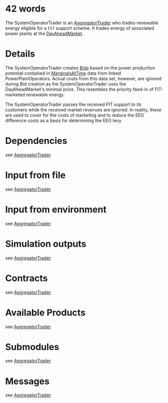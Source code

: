 # 42 words

The SystemOperatorTrader is an [AggregatorTrader](./AggregatorTrader.md) who trades renewable energy eligible for a `FIT` support scheme.
It trades energy of associated power plants at the [DayAheadMarket](./DayAheadMarket.md).

# Details

The SystemOperatorTrader creates [Bids](../Comms/BidsAtTime.md) based on the power production potential contained in [MarginalsAtTime](../Comms/MarginalsAtTime.md) data from linked PowerPlantOperators.
Actual costs from this data set, however, are ignored during Bid creation as the SystemOperatorTrader uses the DayAheadMarket's minimal price.
This resembles the priority feed-in of FIT-marketed renewable energy.

The SystemOperatorTrader passes the received FIT support to its customers while the received market revenues are ignored.
In reality, these are used to cover for the costs of marketing and to reduce the EEG difference costs as a basis for determining the EEG levy.

# Dependencies

see [AggregatorTrader](./AggregatorTrader.md)

# Input from file

see [AggregatorTrader](./AggregatorTrader.md)

# Input from environment

see [AggregatorTrader](./AggregatorTrader.md)

# Simulation outputs

see [AggregatorTrader](./AggregatorTrader.md)

# Contracts

see [AggregatorTrader](./AggregatorTrader.md)

# Available Products

see [AggregatorTrader](./AggregatorTrader.md)

# Submodules

see [AggregatorTrader](./AggregatorTrader.md)

# Messages

see [AggregatorTrader](./AggregatorTrader.md)